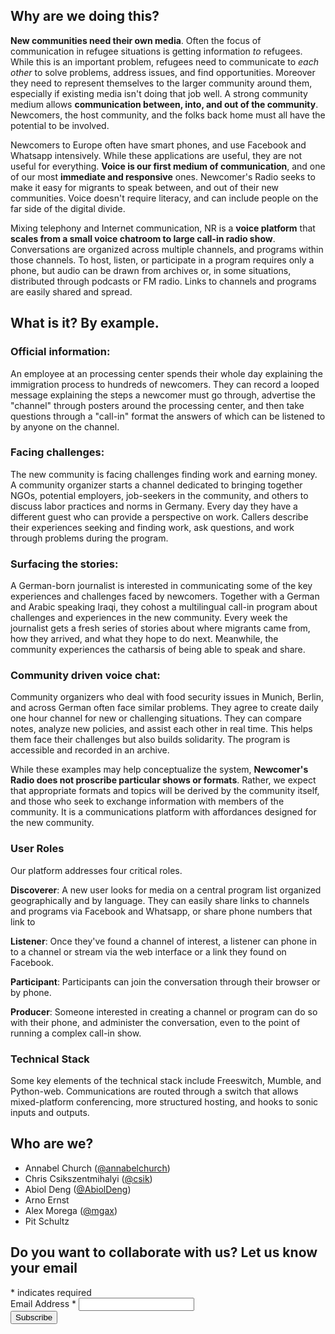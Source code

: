 
## Why are we doing this?
**New communities need their own media**.  Often the focus of communication in refugee situations is getting information _to_ refugees.  While this is an important problem, refugees need to communicate to *each other* to solve problems, address issues, and find opportunities.  Moreover they need to represent themselves to the larger community around them, especially if existing media isn't doing that job well.  A strong community medium allows **communication between, into, and out of the community**.  Newcomers, the host community, and the folks back home must all have the potential to be involved.

Newcomers to Europe often have smart phones, and use Facebook and Whatsapp intensively.  While these applications are useful, they are not useful for everything. **Voice is our first medium of communication**, and one of our most **immediate and responsive** ones.  Newcomer's Radio seeks to make it easy for migrants to speak between, and out of their new communities.  Voice doesn't require literacy, and can include people on the far side of the digital divide.

Mixing telephony and Internet communication, NR is a **voice platform** that **scales from a small voice chatroom to large call-in radio show**.  Conversations are organized across multiple channels, and programs within those channels.  To host, listen, or participate in a program requires only a phone, but audio can be drawn from archives or, in some situations, distributed through podcasts or FM radio.  Links to channels and programs are easily shared and spread.

## What is it? By example.

### Official information:
<span class="scenario">An employee at an processing center spends their whole day explaining the immigration process to hundreds of newcomers.  They can record a looped message explaining the steps a newcomer must go through, advertise the "channel" through posters around the processing center, and then take questions through a "call-in" format the answers of which can be listened to by anyone on the channel.</span>


### Facing challenges:
<span class="scenario">The new community is facing challenges finding work and earning money.  A community organizer starts a channel dedicated to bringing together NGOs, potential employers, job-seekers in the community, and others to discuss labor practices and norms in Germany.  Every day they have a different guest who can provide a perspective on work.  Callers describe their experiences seeking and finding work, ask questions, and work through problems during the program.</span>

### Surfacing the stories:
<span class="scenario">A German-born journalist is interested in communicating some of the key experiences and challenges faced by newcomers.  Together with a German and Arabic speaking Iraqi, they cohost a multilingual call-in program about challenges and experiences in the new community.  Every week the journalist gets a fresh series of stories about where migrants came from, how they arrived, and what they hope to do next.  Meanwhile, the community experiences the catharsis of being able to speak and share.</span>

### Community driven voice chat:
<span class="scenario">Community organizers who deal with food security issues in Munich, Berlin, and across German often face similar problems.  They agree to create daily one hour channel for new or challenging situations.  They can compare notes, analyze new policies, and assist each other in real time.  This helps them face their challenges but also builds solidarity.  The program is accessible and recorded in an archive.</span>

While these examples may help conceptualize the system, **Newcomer's Radio does not proscribe particular shows or formats**.  Rather, we expect that appropriate formats and topics will be derived by the community itself, and those who seek to exchange information with members of the community.  It is a communications platform with affordances designed for the new community.

### User Roles
Our platform addresses four critical roles.

**Discoverer**: A new user looks for media on a central program list organized geographically and by language.  They can easily share links to channels and programs via Facebook and Whatsapp, or share phone numbers that link to

**Listener**: Once they've found a channel of interest, a listener can phone in to a channel or stream via the web interface or a link they found on Facebook.

**Participant**: Participants can join the conversation through their browser or by phone.

**Producer**: Someone interested in creating a channel or program can do so with their phone, and administer the conversation, even to the point of running a complex call-in show.

### Technical Stack
Some key elements of the technical stack include Freeswitch, Mumble, and Python-web.  Communications are routed through a switch that allows mixed-platform conferencing, more structured hosting, and hooks to sonic inputs and outputs.

## Who are we?

* Annabel Church ([@annabelchurch](https://twitter.com/annabelchurch))
* Chris Csikszentmihalyi ([@csik](https://twitter.com/csik))
* Abiol Deng ([@AbiolDeng](https://twitter.com/AbiolDeng))
* Arno Ernst
* Alex Morega ([@mgax](https://twitter.com/mgax))
* Pit Schultz


## Do you want to collaborate with us? Let us know your email
<!-- Begin MailChimp Signup Form -->
<link href="//cdn-images.mailchimp.com/embedcode/classic-081711.css" rel="stylesheet" type="text/css">
<style type="text/css">

    /* Add your own MailChimp form style overrides in your site stylesheet or in this style block.
       We recommend moving this block and the preceding CSS link to the HEAD of your HTML file. */
</style>
<div id="mc_embed_signup">
<form action="//grep.us5.list-manage.com/subscribe/post?u=e24202bb49d7e6ed74758380c&amp;id=112f445342" method="post" id="mc-embedded-subscribe-form" name="mc-embedded-subscribe-form" class="validate" target="_blank" novalidate>
    <div id="mc_embed_signup_scroll">
<div class="indicates-required"><span class="asterisk">*</span> indicates required</div>
<div class="mc-field-group">
    <label for="mce-EMAIL">Email Address  <span class="asterisk">*</span>
</label>
    <input type="email" value="" name="EMAIL" class="required email" id="mce-EMAIL">
</div>
    <div id="mce-responses" class="clear">
        <div class="response" id="mce-error-response" style="display:none"></div>
        <div class="response" id="mce-success-response" style="display:none"></div>
    </div>    <!-- real people should not fill this in and expect good things - do not remove this or risk form bot signups-->
    <div style="position: absolute; left: -5000px;"><input type="text" name="b_e24202bb49d7e6ed74758380c_112f445342" tabindex="-1" value=""></div>
    <div class="clear"><input type="submit" value="Subscribe" name="subscribe" id="mc-embedded-subscribe" class="button"></div>
    </div>
</form>
</div>
<script type='text/javascript' src='//s3.amazonaws.com/downloads.mailchimp.com/js/mc-validate.js'></script><script type='text/javascript'>(function($) {window.fnames = new Array(); window.ftypes = new Array();fnames[0]='EMAIL';ftypes[0]='email';fnames[1]='FNAME';ftypes[1]='text';fnames[2]='LNAME';ftypes[2]='text';}(jQuery));var $mcj = jQuery.noConflict(true);</script>
<!--End mc_embed_signup-->

